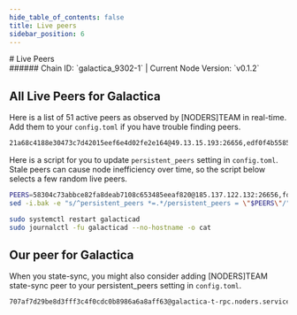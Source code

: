 ```yaml
---
hide_table_of_contents: false
title: Live peers
sidebar_position: 6
---
```


<div class="h1-with-icon icon-galactica">
# Live Peers
</div>
###### Chain ID: `galactica_9302-1` | Current Node Version: `v0.1.2`

## All Live Peers for Galactica
Here is a list of 51 active peers as observed by [NODERS]TEAM in real-time. Add them to your `config.toml` if you have trouble finding peers.

```bash
21a68c4188e30473c7d42015eef6e4d02fe2e164@49.13.15.193:26656,edf0f4b5585b99175654092ea526c3374ed0904f@142.132.187.246:26656,ee01a46af58b84f247cd616948253db69dc4f27d@31.220.72.81:46656,64ccac3de688d244f3d86244f7fb4cf1299aa0e4@158.220.108.184:14656,b593cb165402627b8019681e0e2d1b2fdee20418@194.163.171.124:46656,90a3ea0728c9f876521301150cc2f8ddb875312d@37.60.237.122:26656,c73111dcaf74c6f44fa8b844f117946bc14372e9@5.78.92.217:26656,31b834fb1021e805d5414429fc4cbcc13cfd89f7@38.242.141.28:26656,d52007b77da5d2907706da5bbe25e4ca1608c904@135.181.60.240:11656,dc4ed6e614725dffc41874e762a1b1ce4cdc3304@161.97.74.20:46656,a028446e34e3c5bd198a60bf6e799a05e8db16a1@116.202.162.188:15656,e926f2e20568e61646558a2b8fd4a4e46d77903f@141.95.110.124:26656,045dac698e85133e8360f14d66f499d8fb9e592e@62.169.17.3:26656,8b3940fc9bd11cf80b33f34f1a1d0ab659727fd9@14.167.155.211:13656,391b717302c9bf393cad589a55368e1f9ec075ab@135.181.238.38:27456,c722e6dc5f762b0ef19be7f8cc8fd67cdf988946@49.12.96.14:26656,45415f268cde813f82fa9dd155d4a1b7f09bc335@213.199.52.16:46656,df221f851d66f8918d7fa2e1db2d91d5af441eac@213.199.32.231:26656,8949fb771f2859248bf8b315b6f2934107f1cf5a@168.119.241.1:26656,711a08772c412ba9a0cec5009a1de2a86fe23241@62.171.152.151:26656,a7e4656f2373d58788b742f1678772505f693b7c@65.108.68.214:46656,6f5ea6dbdd258ab7ae6b30c76b5053993beb068f@65.109.52.156:46656,b22419aa3ea0fb3598e2d70cca09c510cf44b05e@161.97.148.125:26656,3afb7974589e431293a370d10f4dcdb73fa96e9b@157.90.158.222:26656,e104cf08023696afa2c364ca386b67c5db0982b5@151.115.60.105:46656,58304c73abbce82fa8deab7108c653485eeaf820@185.137.122.132:26656,d4e8279807bdd235110852ce625223af328c0fd2@62.171.172.73:26656,922288af5bce7239efaa2db3c42213dea87e7636@31.220.89.129:26656,678a7415889848f2689b13e108b25499bbe71dd1@84.247.129.215:26656,9d3dd097a4ef25c6e245d3a56ac695906c893459@188.40.85.207:12956,c01e2973d652cab1500b44607c25e5225f834100@158.220.108.166:14656,fd3c4a9041807adf0e0cadac3bfc8b41dcaa4430@178.18.254.5:46656,7cc1df08b9f75c4b351224392a321bd7ca093496@158.220.108.120:14656,22ec62e1c13e9fd3a7a6a2ed8bbcc78e32925ae1@116.202.20.150:26656,98ecce19ee6541cc78778ac7d145f477dda6b97d@128.140.47.92:26656,01aa6c277312f1f83f2a304f879d0c1d0d5bdec8@5.78.75.2:26656,8647e229ce93f3ce1f8d9b3bc67b73589b20d899@62.169.16.250:26656,ee990a969a2791a5cb0407bed21597b23d6158a7@94.130.77.216:26656,94cc397449c94488b2a76ab8e8c4a92ff94a2d95@37.60.240.206:46656,4ddfc1040bbadf6d5469391666caada51af83957@37.60.250.171:46656,c28239db845c163cd383aee68e8f59ad26a84476@84.247.189.94:46656,6a1ea65828162577dc38eb12cf0618bb22bb57fc@37.60.237.127:26656,18115d5f2ccee26cf2e62ce2fdb544bb24cc35cc@37.60.239.114:656,52ccf467673f93561c9d5dd4434def32ef2cd7f3@65.108.231.124:46656,76e3c79cb8ba7b42238dba9867036497757e7502@5.78.90.75:46656,78ff60e1b3cbcc3eb23b1ac56a38eccab509926c@89.187.156.184:46656,b499e7609b9c22ac7581d6b043c4dd52e893e6ba@157.90.170.225:26656,daa216bdf3d330241c0397ba18dc9c163dbecba0@213.199.48.49:29656,c9993c738bec6a10cfb8bb30ac4e9ae6f8286a5b@65.109.36.231:11656,12c0c18b03527ae9babbb76538551f3191a89676@144.91.95.178:26656,f2ea5839ecea55e02a859f60926e94eef73a50a6@103.35.64.107:10656
```

Here is a script for you to update `persistent_peers` setting in `config.toml`. Stale peers can cause node inefficiency over time, so the script below selects a few random live peers.

```bash
PEERS=58304c73abbce82fa8deab7108c653485eeaf820@185.137.122.132:26656,fd3c4a9041807adf0e0cadac3bfc8b41dcaa4430@178.18.254.5:46656,f2ea5839ecea55e02a859f60926e94eef73a50a6@103.35.64.107:10656,391b717302c9bf393cad589a55368e1f9ec075ab@135.181.238.38:27456,45415f268cde813f82fa9dd155d4a1b7f09bc335@213.199.52.16:46656
sed -i.bak -e "s/^persistent_peers *=.*/persistent_peers = \"$PEERS\"/" ~/.galactica/config/config.toml

sudo systemctl restart galacticad
sudo journalctl -fu galacticad --no-hostname -o cat
```

## Our peer for Galactica
When you state-sync, you might also consider adding [NODERS]TEAM state-sync peer to your persistent_peers setting in `config.toml`.

```bash
707af7d29be8d3fff3c4f0cdc0b8986a6a8aff63@galactica-t-rpc.noders.services:28656
```
